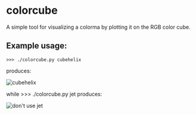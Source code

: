# colorcube
A simple tool for visualizing a colorma by plotting it on the RGB color cube. 

## Example usage:
    >>> ./colorcube.py cubehelix

produces:

![cubehelix](https://raw.github.com/cheyneh/colorcube/master/cubehelix.png)

while 
    >>> ./colorcube.py jet
produces:

![don't use jet](https://raw.github.com/cheyneh/colorcube/master/jet.png)
